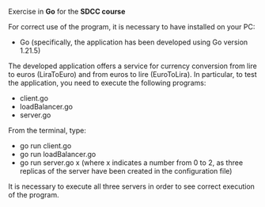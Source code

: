 Exercise in **Go** for the **SDCC course**

For correct use of the program, it is necessary to have installed on your PC:
- Go (specifically, the application has been developed using Go version 1.21.5)

The developed application offers a service for currency conversion from lire to euros (LiraToEuro) and from euros to lire (EuroToLira). In particular, to test the application, you need to execute the following programs:
- client.go
- loadBalancer.go
- server.go
  
From the terminal, type:
- go run client.go
- go run loadBalancer.go
- go run server.go x (where x indicates a number from 0 to 2, as three replicas of the server have been created in the configuration file)

It is necessary to execute all three servers in order to see correct execution of the program.
